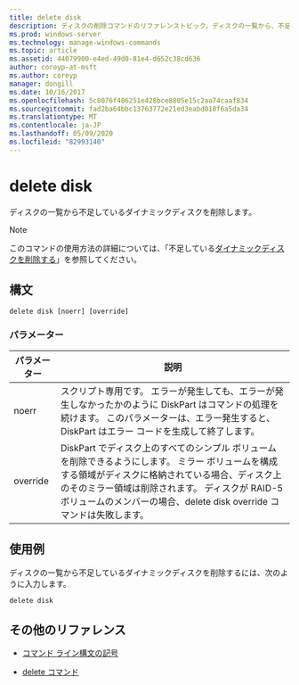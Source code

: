 ```yaml
---
title: delete disk
description: ディスクの削除コマンドのリファレンストピック。ディスクの一覧から、不足しているダイナミックディスクを削除します。
ms.prod: windows-server
ms.technology: manage-windows-commands
ms.topic: article
ms.assetid: 44079900-e4ed-49d0-81e4-d652c38cd636
author: coreyp-at-msft
ms.author: coreyp
manager: dongill
ms.date: 10/16/2017
ms.openlocfilehash: 5c8076f486251e428bce8805e15c2aa74caaf834
ms.sourcegitcommit: fad2ba64bbc13763772e21ed3eabd010f6a5da34
ms.translationtype: MT
ms.contentlocale: ja-JP
ms.lasthandoff: 05/09/2020
ms.locfileid: "82993140"
---
```

# <a name="delete-disk"></a>delete disk

ディスクの一覧から不足しているダイナミックディスクを削除します。

> [!NOTE]
> このコマンドの使用方法の詳細については、「不足している[ダイナミックディスクを削除する](https://docs.microsoft.com/previous-versions/windows/it-pro/windows-server-2008-R2-and-2008/cc753029(v=ws.11))」を参照してください。

## <a name="syntax"></a>構文

```
delete disk [noerr] [override]
```

### <a name="parameters"></a>パラメーター

| パラメーター | 説明 |
| --------- | ----------- |
| noerr | スクリプト専用です。 エラーが発生しても、エラーが発生しなかったかのように DiskPart はコマンドの処理を続けます。 このパラメーターは、エラー発生すると、DiskPart はエラー コードを生成して終了します。 |
| override | DiskPart でディスク上のすべてのシンプル ボリュームを削除できるようにします。 ミラー ボリュームを構成する領域がディスクに格納されている場合、ディスク上のそのミラー領域は削除されます。 ディスクが RAID-5 ボリュームのメンバーの場合、delete disk override コマンドは失敗します。 |

## <a name="examples"></a>使用例

ディスクの一覧から不足しているダイナミックディスクを削除するには、次のように入力します。

```
delete disk
```

## <a name="additional-references"></a>その他のリファレンス

- [コマンド ライン構文の記号](command-line-syntax-key.md)

- [delete コマンド](delete.md)
